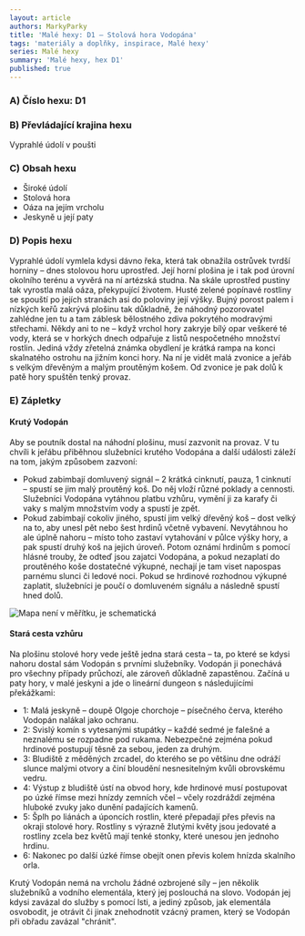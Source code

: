 ```yaml
---
layout: article
authors: MarkyParky
title: 'Malé hexy: D1 – Stolová hora Vodopána'
tags: 'materiály a doplňky, inspirace, Malé hexy'
series: Malé hexy
summary: 'Malé hexy, hex D1'
published: true
---
```


### A) Číslo hexu: D1
  
### B) Převládající krajina hexu

Vyprahlé údolí v poušti

### C) Obsah hexu

- Široké údolí  
- Stolová hora  
- Oáza na jejím vrcholu  
- Jeskyně u její paty

### D) Popis hexu

Vyprahlé údolí vymlela kdysi dávno řeka, která tak obnažila ostrůvek tvrdší horniny – dnes stolovou horu uprostřed. Její horní plošina je i tak pod úrovní okolního terénu a vyvěrá na ní artézská studna. Na skále uprostřed pustiny tak vyrostla malá oáza, překypující životem. Husté zelené popínavé rostliny se spouští po jejích stranách asi do poloviny její výšky. Bujný porost palem i nízkých keřů zakrývá plošinu tak důkladně, že náhodný pozorovatel zahlédne jen tu a tam záblesk bělostného zdiva pokrytého modravými střechami. Někdy ani to ne – když vrchol hory zakryje bílý opar veškeré té vody, která se v horkých dnech odpařuje z listů nespočetného množství rostlin. Jediná vždy zřetelná známka obydlení je krátká rampa na konci skalnatého ostrohu na jižním konci hory. Na ní je vidět malá zvonice a jeřáb s velkým dřevěným a malým proutěným košem. Od zvonice je pak dolů k patě hory spuštěn tenký provaz.
 
### E) Zápletky  

#### Krutý Vodopán
Aby se poutník dostal na náhodní plošinu, musí zazvonit na provaz. V tu chvíli k jeřábu přiběhnou služebníci krutého Vodopána a další události záleží na tom, jakým způsobem zazvoní:  
- Pokud zabimbají domluvený signál – 2 krátká cinknutí, pauza, 1 cinknutí – spustí se jim malý proutěný koš. Do něj vloží různé poklady a cennosti. Služebníci Vodopána vytáhnou platbu vzhůru, vymění ji za karafy či vaky s malým množstvím vody a spustí je zpět.  
- Pokud zabimbají cokoliv jiného, spustí jim velký dřevěný koš – dost velký na to, aby unesl pět nebo šest hrdinů včetně vybavení. Nevytáhnou ho ale úplně nahoru – místo toho zastaví vytahování v půlce výšky hory, a pak spustí druhý koš na jejich úroveň. Potom oznámí hrdinům s pomocí hlásné trouby, že odteď jsou zajatci Vodopána, a pokud nezaplatí do proutěného koše dostatečné výkupné, nechají je tam viset napospas parnému slunci či ledové noci. Pokud se hrdinové rozhodnou výkupné zaplatit, služebníci je poučí o domluveném signálu a následně spustí hned dolů.

![Mapa není v měřítku, je schematická]({{site.baseurl}}/82/Hex.png)

#### Stará cesta vzhůru
Na plošinu stolové hory vede ještě jedna stará cesta – ta, po které se kdysi nahoru dostal sám Vodopán s prvními služebníky. Vodopán ji ponechává pro všechny případy průchozí, ale zároveň důkladně zapastěnou. Začíná u paty hory, v malé jeskyni a jde o lineární dungeon s následujícími překážkami:
- 1: Malá jeskyně – doupě Olgoje chorchoje – písečného červa, kterého Vodopán nalákal jako ochranu.  
- 2: Svislý komín s vytesanými stupátky – každé sedmé je falešné a neznalému se rozpadne pod rukama. Nebezpečné zejména pokud hrdinové postupují těsně za sebou, jeden za druhým.  
- 3: Bludiště z měděných zrcadel, do kterého se po většinu dne odráží slunce malými otvory a činí bloudění nesnesitelným kvůli obrovskému vedru.  
- 4: Výstup z bludiště ústí na obvod hory, kde hrdinové musí postupovat po úzké římse mezi hnízdy zemních včel – včely rozdráždí zejména hluboké zvuky jako dunění padajících kamenů.  
- 5: Šplh po liánách a úponcích rostlin, které přepadají přes převis na okraji stolové hory. Rostliny s výrazně žlutými květy jsou jedovaté a rostliny zcela bez květů mají tenké stonky, které unesou jen jednoho hrdinu.  
- 6: Nakonec po další úzké římse obejít onen převis kolem hnízda skalního orla.

Krutý Vodopán nemá na vrcholu žádné ozbrojené síly – jen několik služebníků a vodního elementála, který jej poslouchá na slovo. Vodopán jej kdysi zavázal do služby s pomocí lsti, a jediný způsob, jak elementála osvobodit, je otrávit či jinak znehodnotit vzácný pramen, který se Vodopán při obřadu zavázal "chránit".
